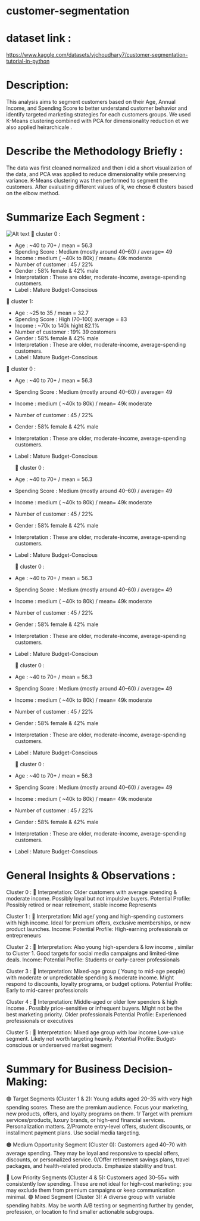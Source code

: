 # customer-segmentation
# dataset link : 
https://www.kaggle.com/datasets/vjchoudhary7/customer-segmentation-tutorial-in-python 
# Description: 
This analysis aims to segment customers based on their Age, Annual Income, and Spending Score to better understand customer behavior and identify targeted marketing strategies for each customers groups. We used K-Means clustering combined with PCA for dimensionality reduction et we also applied heirarchicale .
# Describe the Methodology Briefly : 
The data was first cleaned normalized and then i did a short visualization of the data, and PCA was applied to reduce dimensionality while preserving variance. K-Means clustering was then performed to segment the customers. After evaluating different values of k, we chose 6 clusters based on the elbow method.
# Summarize Each Segment : 
![Alt text](relative/path/to/image.png)
📌 cluster 0 :
- Age : ~40 to 70+ / mean = 56.3
- Spending Score : Medium (mostly around 40–60) / average= 49 
- Income : medium ( ~40k to 80k) /  mean= 49k moderate 
- Number of customer : 45 / 22%
- Gender : 58% female & 42% male 
- Interpretation : These are older, moderate-income, average-spending customers.
- Label : Mature Budget-Conscious

 📌 cluster 1:
- Age : ~25 to 35 / mean = 32.7
- Spending Score : High (70–100) average = 83
- Income : ~70k to 140k hight 82.1%
- Number of customer : 19%  39 costomers
- Gender : 58% female & 42% male 
- Interpretation : These are older, moderate-income, average-spending customers.
- Label : Mature Budget-Conscious

 📌 cluster 0 :
- Age : ~40 to 70+ / mean = 56.3
- Spending Score : Medium (mostly around 40–60) / average= 49 
- Income : medium ( ~40k to 80k) /  mean= 49k moderate 
- Number of customer : 45 / 22%
- Gender : 58% female & 42% male 
- Interpretation : These are older, moderate-income, average-spending customers.
- Label : Mature Budget-Conscious

   📌 cluster 0 :
- Age : ~40 to 70+ / mean = 56.3
- Spending Score : Medium (mostly around 40–60) / average= 49 
- Income : medium ( ~40k to 80k) /  mean= 49k moderate 
- Number of customer : 45 / 22%
- Gender : 58% female & 42% male 
- Interpretation : These are older, moderate-income, average-spending customers.
- Label : Mature Budget-Conscious

   📌 cluster 0 :
- Age : ~40 to 70+ / mean = 56.3
- Spending Score : Medium (mostly around 40–60) / average= 49 
- Income : medium ( ~40k to 80k) /  mean= 49k moderate 
- Number of customer : 45 / 22%
- Gender : 58% female & 42% male 
- Interpretation : These are older, moderate-income, average-spending customers.
- Label : Mature Budget-Conscioun

   📌 cluster 0 :
- Age : ~40 to 70+ / mean = 56.3
- Spending Score : Medium (mostly around 40–60) / average= 49 
- Income : medium ( ~40k to 80k) /  mean= 49k moderate 
- Number of customer : 45 / 22%
- Gender : 58% female & 42% male 
- Interpretation : These are older, moderate-income, average-spending customers.
- Label : Mature Budget-Conscious

   📌 cluster 0 :
- Age : ~40 to 70+ / mean = 56.3
- Spending Score : Medium (mostly around 40–60) / average= 49 
- Income : medium ( ~40k to 80k) /  mean= 49k moderate 
- Number of customer : 45 / 22%
- Gender : 58% female & 42% male 
- Interpretation : These are older, moderate-income, average-spending customers.
- Label : Mature Budget-Conscious
# General Insights & Observations :
Cluster 0 :
📌 Interpretation: Older customers with average spending & moderate income. Possibly loyal but not impulsive buyers.
Potential Profile: Possibly retired or near retirement, stable income
Represents

Cluster 1 :
📌 Interpretation: Mid age/ yong and high-spending customers with high income. Ideal for premium offers, exclusive memberships, or new product launches.
Income: Potential Profile: High-earning professionals or entrepreneurs

Cluster 2 :
📌 Interpretation: Also young high-spenders & low income , similar to Cluster 1. Good targets for social media campaigns and limited-time deals.
Income: Potential Profile: Students or early-career professionals

Cluster 3 :
📌 Interpretation: Mixed-age group ( Young to mid-age people) with moderate or unpredictable spending &  moderate income. Might respond to discounts, loyalty programs, or budget options.
Potential Profile: Early to mid-career professionals

Cluster 4 :
📌 Interpretation: Middle-aged or older low spenders & high income . Possibly price-sensitive or infrequent buyers. Might not be the best marketing priority. Older professionals
Potential Profile: Experienced professionals or executives

Cluster 5 :
📌 Interpretation: Mixed age group with low income Low-value segment. Likely not worth targeting heavily.
Potential Profile: Budget-conscious or underserved market segment

# Summary for Business Decision-Making:
🟢 Target Segments (Cluster 1 & 2):
Young adults aged 20–35 with very high spending scores. These are the premium audience. Focus your marketing, new products, offers, and loyalty programs on them.
1/ Target with premium services/products, luxury brands, or high-end financial services. Personalization matters.
2/Promote entry-level offers, student discounts, or installment payment plans. Use social media targeting.

🟠 Medium Opportunity Segment (Cluster 0): Customers aged 40–70 with average spending. They may be loyal and responsive to special offers, discounts, or personalized service.
0/Offer retirement savings plans, travel packages, and health-related products. Emphasize stability and trust.

🔴 Low Priority Segments (Cluster 4 & 5): Customers aged 30–55+ with consistently low spending. These are not ideal for high-cost marketing; you may exclude them from premium campaigns or keep communication minimal.
🟣 Mixed Segment (Cluster 3): A diverse group with variable spending habits. May be worth A/B testing or segmenting further by gender, profession, or location to find smaller actionable subgroups.

#
#
